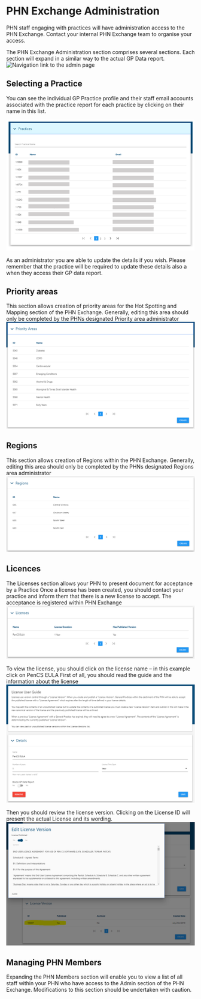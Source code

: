 # PHN Exchange Administration

PHN staff engaging with practices will have administration access to the PHN Exchange. Contact your internal PHN Exchange team to organise your access.

The PHN Exchange Administration section comprises several sections. Each section will expand in a similar way to the actual GP Data report.
![Navigation link to the admin page](/img/admin-nav.png)

## Selecting a Practice
You can see the individual GP Practice profile and their staff email accounts associated with the practice report for each practice by clicking on their name in this list.

![List of general practices](/img/gp-practices.png)

As an administrator you are able to update the details if you wish. 
Please remember that the practice will be required to update these details also a when they access their GP data report.

## Priority areas
This section allows creation of priority areas for the Hot Spotting and Mapping section of the PHN Exchange. Generally, editing this area should only be completed by the PHNs designated Priority area administrator
![Managing PHN priority areas](/img/priorities.png)

## Regions
This section allows creation of Regions within the PHN Exchange. Generally, editing this area should only be completed by the PHNs designated Regions area administrator
![Managing PHN regions](/img/regions.png)

## Licences
The Licenses section allows your PHN to present document for acceptance by a Practice
Once a license has been created, you should contact your practice and inform them that there is a new license to accept.
The acceptance is registered within PHN Exchange
![Managing PHN licenses](/img/licenses.png)

To view the license, you should click on the license name – in this example click on PenCS EULA
First of all, you should read the guide and the information about the license
![Managing PHN licenses](/img/license.png)

Then you should review the license version. Clicking on the License ID will present the actual License and its wording.
![designating licenses](/img/license-designation.png)

## Managing PHN Members
Expanding the PHN Members section will enable you to view a list of all staff within your PHN who have access to the Admin section of the PHN Exchange. Modifications to this section should be undertaken with caution. 